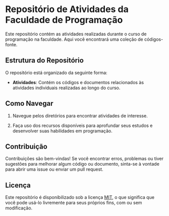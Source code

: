# Repositório de Atividades da Faculdade de Programação

Este repositório contém as atividades realizadas durante o curso de programação na faculdade. Aqui você encontrará uma coleção de códigos-fonte.

## Estrutura do Repositório

O repositório está organizado da seguinte forma:

- **Atividades**: Contém os códigos e documentos relacionados às atividades individuais realizadas ao longo do curso.

## Como Navegar

1. Navegue pelos diretórios para encontrar atividades de interesse.

2. Faça uso dos recursos disponíveis para aprofundar seus estudos e desenvolver suas habilidades em programação.

## Contribuição

Contribuições são bem-vindas! Se você encontrar erros, problemas ou tiver sugestões para melhorar algum código ou documento, sinta-se à vontade para abrir uma issue ou enviar um pull request.

## Licença

Este repositório é disponibilizado sob a licença [MIT](LICENSE), o que significa que você pode usá-lo livremente para seus próprios fins, com ou sem modificação.
